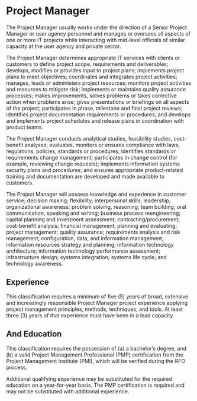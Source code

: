 
# Project Manager    
The Project Manager usually works under the direction of a Senior Project Manager or user agency personnel and manages or oversees all aspects of one or more IT projects while interacting with mid-level officials of similar capacity at the user agency and private sector.

The Project Manager determines appropriate IT services with clients or customers to define project scope, requirements and deliverables; develops, modifies or provides input to project plans; implements project plans to meet objectives; coordinates and integrates project activities; manages, leads or administers project resources; monitors project activities and resources to mitigate risk; implements or maintains quality assurance processes; makes improvements, solves problems or takes corrective action when problems arise; gives presentations or briefings on all aspects of the project; participates in phase, milestone and final project reviews; identifies project documentation requirements or procedures; and develops and implements project schedules and release plans in coordination with product teams.

The Project Manager conducts analytical studies, feasibility studies, cost-benefit analyses; evaluates, monitors or ensures compliance with laws, regulations, policies, standards or procedures; identifies standards or requirements change management; participates in change control (for example, reviewing change requests); implements information systems security plans and procedures; and ensures appropriate product-related training and documentation are developed and made available to customers.

The Project Manager will possess knowledge and experience in customer service; decision making; flexibility; interpersonal skills; leadership; organizational awareness; problem solving, reasoning; team building; oral communication, speaking and writing; business process reengineering; capital planning and investment assessment; contracting/procurement; cost-benefit analysis; financial management; planning and evaluating; project management; quality assurance; requirements analysis and risk management; configuration, data, and information management; information resources strategy and planning; information technology architecture; information technology performance assessment; infrastructure design; systems integration; systems life cycle; and technology awareness.

## Experience
This classification requires a minimum of five (5) years of broad, extensive and increasingly responsible Project Manager project experience applying project management principles, methods, techniques, and tools. At least three (3) years of that experience must have been in a lead capacity.

## And Education
This classification requires the possession of (a) a bachelor’s degree, and (b) a valid Project Management Professional (PMP) certification from the Project Management Institute (PMI), which will be verified during the RFO process.

Additional qualifying experience may be substituted for the required education on a year-for-year basis. The PMP certification is required and may not be substituted with additional experience.
